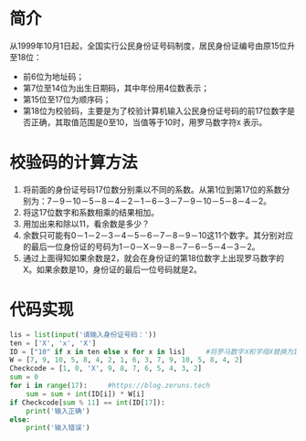 # 简介

从1999年10月1日起，全国实行公民身份证号码制度，居民身份证编号由原15位升至18位：
- 前6位为地址码；
- 第7位至14位为出生日期码，其中年份用4位数表示；
- 第15位至17位为顺序码；
- 第18位为校验码，主要是为了校验计算机输入公民身份证号码的前17位数字是否正确，其取值范围是0至10，当值等于10时，用罗马数字符`X` 表示。

# 校验码的计算方法

1. 将前面的身份证号码17位数分别乘以不同的系数。从第1位到第17位的系数分别为：7－9－10－5－8－4－2－1－6－3－7－9－10－5－8－4－2。
2. 将这17位数字和系数相乘的结果相加。
3. 用加出来和除以11，看余数是多少？
4. 余数只可能有0－1－2－3－4－5－6－7－8－9－10这11个数字。其分别对应的最后一位身份证的号码为1－0－X－9－8－7－6－5－4－3－2。
5. 通过上面得知如果余数是2，就会在身份证的第18位数字上出现罗马数字的Ⅹ。如果余数是10，身份证的最后一位号码就是2。

# 代码实现

```python
lis = list(input('请输入身份证号码：'))
ten = ['X', 'x', 'Ⅹ']
ID = ["10" if x in ten else x for x in lis]     #将罗马数字Ⅹ和字母X替换为10
W = [7, 9, 10, 5, 8, 4, 2, 1, 6, 3, 7, 9, 10, 5, 8, 4, 2]
Checkcode = [1, 0, 'X', 9, 8, 7, 6, 5, 4, 3, 2]
sum = 0
for i in range(17):     #https://blog.zeruns.tech
    sum = sum + int(ID[i]) * W[i]
if Checkcode[sum % 11] == int(ID[17]):
    print('输入正确')
else:
    print('输入错误')
```